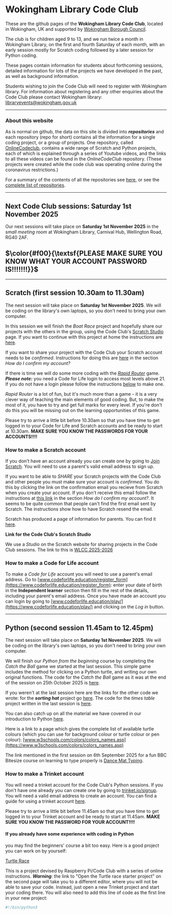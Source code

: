 # Wokingham Library Code Club

These are the github pages of the **Wokingham Library Code Club**, located in Wokingham, UK and supported by [Wokingham Borough Council](https://www.wokingham.gov.uk/libraries).

The club is for children aged 9 to 13, and we run twice a month in Wokingham Library, on the first and fourth Saturday of each month, with an early session mostly for Scratch coding followed by a later session for Python coding.

These pages contain information for students about forthcoming sessions, detailed information for lots of the projects we have developed in the past, as well as background information.

Students wishing to join the Code Club will need to register with Wokingham library. For information about registering and any other enquiries about the Code Club please contact Wokingham library: libraryevents@wokingham.gov.uk

---

### About this website

As is normal on github, the data on this site is divided into ***repositories*** and each repository (repo for short) contains all the information for a single coding project, or a group of projects. One repository, called [OnlineCodeclub](https://github.com/WokLibCodeClub/OnlineCodeclub/blob/master/README.md), contains a wide range of Scratch and Python projects, each of which is explained through a series of Youtube videos, and the links to all these videos can be found in the *OnlineCodeClub* repository. (These projects were created while the code club was operating online during the coronavirus restrictions.)

For a summary of the contents of all the repositories see [here](https://github.com/WokLibCodeClub/woklibcodeclub.github.io), or see the [complete list of repositories](https://github.com/orgs/WokLibCodeClub/repositories?type=all).

---

## Next Code Club sessions: Saturday 1st November 2025

Our next sessions will take place on **Saturday 1st November 2025** in the *small meeting room* at Wokingham Library, Carnival Hub, Wellington Road, RG40 2AF.

<h2>
$\color{#f00}{\textsf{PLEASE MAKE SURE YOU KNOW WHAT YOUR ACCOUNT PASSWORD IS!!!!!!!}}$
</h2>

---

## Scratch (first session 10.30am to 11.30am)

The next session will take place on **Saturday 1st November 2025**. We will be coding on the library's own laptops, so you don't need to bring your own computer.

In this session we will finish the *Boat Race* project and hopefully share our projects with the others in the group, using the Code Club's [Scratch Studio](https://scratch.mit.edu/studios/50686841) page. If you want to continue with this project at home the instructions are [here](https://projects.raspberrypi.org/en/projects/boat-race).

If you want to share your project with the Code Club your Scratch account needs to be *confirmed*. Instructions for doing this are [here](https://scratch.mit.edu/faq/#accounts) in the section *How do I confirm my account?*

If there is time we will do some more coding with the [*Rapid Router*](https://www.codeforlife.education/rapidrouter/#) game. ***Please note:*** you need a Code for Life login to access most levels above 21. If you do not have a login please follow the instructions [below](#Code-for-Life-account) to make one. 

*Rapid Router* is a lot of fun, but it's much more than a game - it is a very clever way of teaching the main elements of good coding. But, to make the most of it, you have to try and get full marks for every level. If you're don't do this you will be missing out on the learning opportunities of this game.

Please try to arrive a little bit before 10.30am so that you have time to get logged in to your Code for Life and Scratch accounts and be ready to start at 10.30am. **MAKE SURE YOU KNOW THE PASSWORDS FOR YOUR ACCOUNTS!!!!**

### How to make a Scratch account

If you don't have an account already you can create one by going to [Join Scratch](https://scratch.mit.edu/join). You will need to use a parent's valid email address to sign up.

If you want to be able to *SHARE* your Scratch projects with the Code Club and other people you must make sure your account is *confirmed*. You do this by clicking the link on the confirmation email you recieve from Scratch when you create your account. If you don't receive this email follow  the instructions at [this link](https://scratch.mit.edu/faq/#accounts) in the section *How do I confirm my account?*. It seems to be quite common that people can't find the first email sent by Scratch. The instructions show how to have Scratch resend the email.

Scratch has produced a page of information for parents. You can find it [here](https://scratch.mit.edu/parents/).

**Link for the Code Club's Scratch _Studio_**

We use a *Studio* on the Scratch website for sharing projects in the Code Club sessions. The link to this is [WLCC 2025-2026](https://scratch.mit.edu/studios/50686841)

### How to make a Code for Life account

To make a *Code for Life* account you will need to use a parent's email address. Go to [www.codeforlife.education/register_form](https://www.codeforlife.education/register_form): enter your date of birth in the **Independent learner** section then fill in the rest of the details, including your parent's email address. Once you have made an account you can login by going to [www.codeforlife.education/play/](https://www.codeforlife.education/play/) and clicking on the *Log in* button.

---

## Python (second session 11.45am to 12.45pm)

The next session will take place on **Saturday 1st November 2025**. We will be coding on the library's own laptops, so you don't need to bring your own computer.

We will finish our *Python from the beginning* course by completing the *Catch the Ball* game we started at the last session. This simple game includes the method for clicking on a Python turtle, and writing our own original functions. The code for the *Catch the Ball* game as it was at the end of the session on 25th October 2025 is [here](https://trinket.io/python/6fb8ab76d689).

If you weren't at the last session here are the links for the other code we wrote: for the ***sorting hat*** project go [here](https://trinket.io/python/55008dae53be). The code for the *times table* project written in the last session is [here](https://trinket.io/python/05b0a3c95659).

You can also catch up on all the material we have covered in our introduction to Python [here](https://github.com/WokLibCodeClub/Hello-Python/blob/main/step3/step3.md).

Here is a link to a page which gives the complete list of available turtle colours (which you can use for background colour or turtle colour or pen colour): [www.w3schools.com/colors/colors_names.asp](https://www.w3schools.com/colors/colors_names.asp)

The link mentioned in the first session on 6th September 2025 for a fun BBC Bitesize course on learning to type properly is [Dance Mat Typing](https://www.bbc.co.uk/bitesize/articles/z3c6tfr).

### How to make a Trinket account

You will need a trinket account for the Code Club's Python sessions. If you don't have one already you can create one by going to [trinket.io/signup](https://trinket.io/signup). You will need a valid email address to create an account. You can find a guide for using a trinket account [here](https://github.com/WokLibCodeClub/Hello-Python/blob/main/trinket_basics/using_trinket.md).

Please try to arrive a little bit before 11.45am so that you have time to get logged in to your Trinket account and be ready to start at 11.45am. **MAKE SURE YOU KNOW THE PASSWORD FOR YOUR ACCOUNT!!!!**

#### If you already have some experience with coding in Python ####

you may find the beginners' course a bit too easy. Here is a good project you can work on by yourself:

[Turtle Race](https://projects.raspberrypi.org/en/projects/turtle-race/0)

This is a project devised by Raspberry Pi/Code Club with a series of online instructions. ***Warning***: the link to "Open the Turtle race starter project" on the second page will take you to a different editor, where you will not be able to save your code. Instead, just open a new Trinket project and start your coding there. You will also need to add this line of code as the first line in your new project:

```python
#!/bin/python3
```
